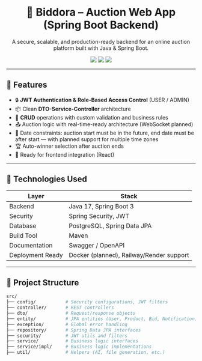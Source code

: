 <h1 align="center">🎯 Biddora – Auction Web App (Spring Boot Backend)</h1>
<p align="center">
  A secure, scalable, and production-ready backend for an online auction platform built with Java & Spring Boot.
</p>

<p align="center">
  <img src="https://img.shields.io/badge/Spring_Boot-Backend-success?style=for-the-badge&logo=springboot" />
  <img src="https://img.shields.io/badge/PostgreSQL-Database-blue?style=for-the-badge&logo=postgresql" />
  <img src="https://img.shields.io/badge/JWT-Security-orange?style=for-the-badge&logo=jsonwebtokens" />
</p>

---

## 🚀 Features

<ul>
  <li>🔒 <strong>JWT Authentication & Role-Based Access Control</strong> (USER / ADMIN)</li>
  <li>📦 Clean <strong>DTO-Service-Controller</strong> architecture</li>
  <li>📑 <strong>CRUD</strong> operations with custom validation and business rules</li>
  <li>📤 Auction logic with real-time-ready architecture (WebSocket planned)</li>
  <li>📅 Date constraints: auction start must be in the future, end date must be after start — with planned support for multiple time zones</li>
  <li>🏆 Auto-winner selection after auction ends</li>
  <li>🧪 Ready for frontend integration (React)</li>
</ul>

---

## 🧩 Technologies Used

| Layer            | Stack                                      |
|------------------|--------------------------------------------|
| Backend          | Java 17, Spring Boot 3                     |
| Security         | Spring Security, JWT                       |
| Database         | PostgreSQL, Spring Data JPA                |
| Build Tool       | Maven                                      |
| Documentation    | Swagger / OpenAPI                          |
| Deployment Ready | Docker (planned), Railway/Render support   |

---

## 📁 Project Structure

```bash
src/
├── config/           # Security configurations, JWT filters
├── controller/       # REST controllers
├── dto/              # Request/response objects
├── entity/           # JPA entities (User, Product, Bid, Notification)
├── exception/        # Global error handling
├── repository/       # Spring Data JPA interfaces
├── security/         # JWT utils and filters
├── service/          # Business logic interfaces
├── service/impl/     # Business logic implementations
├── util/             # Helpers (AI, file generation, etc.)
